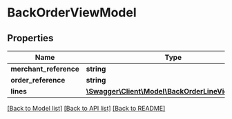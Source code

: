 # BackOrderViewModel

## Properties
Name | Type | Description | Notes
------------ | ------------- | ------------- | -------------
**merchant_reference** | **string** |  | 
**order_reference** | **string** |  | 
**lines** | [**\Swagger\Client\Model\BackOrderLineViewModel[]**](BackOrderLineViewModel.md) |  | 

[[Back to Model list]](../README.md#documentation-for-models) [[Back to API list]](../README.md#documentation-for-api-endpoints) [[Back to README]](../README.md)


